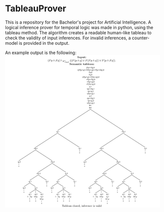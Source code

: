 # TableauProver
This is a repository for the Bachelor's project for Artificial Intelligence.
A logical inference prover for temporal logic was made in python, using the tableau method. 
The algorithm creates a readable human-like tableau to check the validity of input inferences. 
For invalid inferences, a counter-model is provided in the output.

An example output is the following:
![Image](https://github.com/boscy/TableauProver/blob/master/Example_tableau.png?raw=true)
